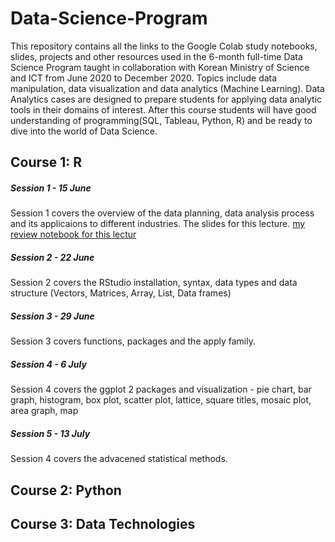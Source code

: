 # Data-Science-Program 

This repository contains all the links to the Google Colab study notebooks, slides, projects and other resources used in the 6-month full-time Data Science 
Program taught in collaboration with Korean Ministry of Science and ICT from June 2020 to December 2020.
Topics include data manipulation, data visualization and data analytics (Machine Learning). Data Analytics cases are designed 
to prepare students for applying data analytic tools in their domains of interest. After this course students will have good understanding 
of programming(SQL, Tableau, Python, R) and be ready to dive into the world of Data Science. 

## Course 1: R 

##### Session 1 - 15 June
Session 1 covers the overview of the data planning, data analysis process and its applicaions to different industries. The slides for this lecture. [my review notebook for this lectur](https://colab.research.google.com/notebooks/intro.ipynb#scrollTo=-Rh3-Vt9Nev9)

##### Session 2 - 22 June
Session 2 covers the RStudio installation, syntax, data types and data structure (Vectors, Matrices, Array, List, Data frames) 

##### Session 3 - 29 June
Session 3 covers functions, packages and the apply family.

##### Session 4 - 6 July
Session 4 covers the ggplot 2 packages and visualization - pie chart, bar graph, histogram, box plot, scatter plot, lattice, square titles, mosaic plot, area graph, map 
 
##### Session 5 - 13 July 
Session 4 covers the advacened statistical methods. 


## Course 2: Python 

## Course 3: Data Technologies 


